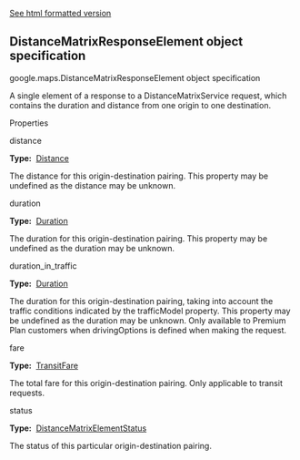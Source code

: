 [See html formatted version](https://huasofoundries.github.io/google-maps-documentation/DistanceMatrixResponseElement.html)


DistanceMatrixResponseElement object specification
--------------------------------------------------

google.maps.DistanceMatrixResponseElement object specification

A single element of a response to a DistanceMatrixService request, which contains the duration and distance from one origin to one destination.

Properties

distance

**Type:**  [Distance](https://github.com/amenadiel/google-maps-documentation/blob/master/docs/Distance.md)

The distance for this origin-destination pairing. This property may be undefined as the distance may be unknown.

duration

**Type:**  [Duration](https://github.com/amenadiel/google-maps-documentation/blob/master/docs/Duration.md)

The duration for this origin-destination pairing. This property may be undefined as the duration may be unknown.

duration\_in\_traffic

**Type:**  [Duration](https://github.com/amenadiel/google-maps-documentation/blob/master/docs/Duration.md)

The duration for this origin-destination pairing, taking into account the traffic conditions indicated by the trafficModel property. This property may be undefined as the duration may be unknown. Only available to Premium Plan customers when drivingOptions is defined when making the request.

fare

**Type:**  [TransitFare](https://github.com/amenadiel/google-maps-documentation/blob/master/docs/TransitFare.md)

The total fare for this origin-destination pairing. Only applicable to transit requests.

status

**Type:**  [DistanceMatrixElementStatus](https://github.com/amenadiel/google-maps-documentation/blob/master/docs/DistanceMatrixElementStatus.md)

The status of this particular origin-destination pairing.